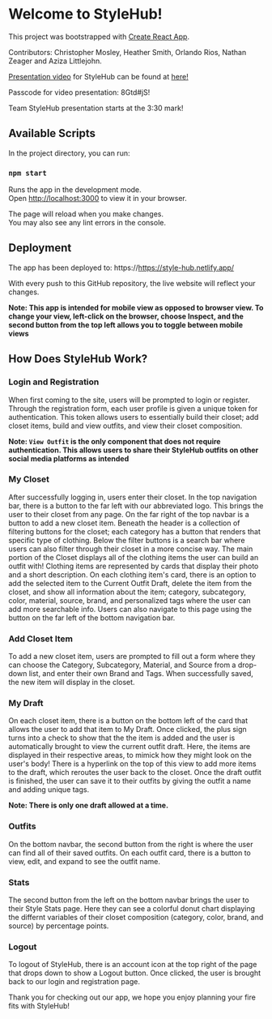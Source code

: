 # Welcome to StyleHub!

This project was bootstrapped with [Create React App](https://github.com/facebook/create-react-app).

Contributors: Christopher Mosley, Heather Smith, Orlando Rios, Nathan Zeager and Aziza Littlejohn.

[Presentation video](https://us02web.zoom.us/rec/share/-NWKYRJVaC2JB3FCjAX6DlqNA0JANF8dJ9l2nd39CwmRocVPfb5Vqz4LdDO7ys3C.U4EUeznAC7X9-KKM) for StyleHub can be found at [here!](https://us02web.zoom.us/rec/share/-NWKYRJVaC2JB3FCjAX6DlqNA0JANF8dJ9l2nd39CwmRocVPfb5Vqz4LdDO7ys3C.U4EUeznAC7X9-KKM)

Passcode for video presentation: 8Gtd#jS!

Team StyleHub presentation starts at the 3:30 mark!

## Available Scripts

In the project directory, you can run:

### `npm start`

Runs the app in the development mode.\
Open [http://localhost:3000](http://localhost:3000) to view it in your browser.

The page will reload when you make changes.\
You may also see any lint errors in the console.

## Deployment

The app has been deployed to: https://https://style-hub.netlify.app/

With every push to this GitHub repository, the live website will reflect your changes.

**Note: This app is intended for mobile view as opposed to browser view. To change your view, left-click on the browser, choose Inspect, and the second button from the top left allows you to toggle between mobile views**

## How Does StyleHub Work?

### Login and Registration

When first coming to the site, users will be prompted to login or register. Through the registration form, each user profile is given a unique token for authentication. This token allows users to essentially build their closet; add closet items, build and view outfits, and view their closet composition.

**Note: `View Outfit` is the only component that does not require authentication. This allows users to share their StyleHub outfits on other social media platforms as intended**

### My Closet

After successfully logging in, users enter their closet. In the top navigation bar, there is a button to the far left with our abbreviated logo. This brings the user to their closet from any page. On the far right of the top navbar is a button to add a new closet item. Beneath the header is a collection of filtering buttons for the closet; each category has a button that renders that specific type of clothing. Below the filter buttons is a search bar where users can also filter through their closet in a more concise way. The main portion of the Closet displays all of the clothing items the user can build an outfit with! Clothing items are represented by cards that display their photo and a short description. On each clothing item's card, there is an option to add the selected item to the Current Outfit Draft, delete the item from the closet, and show all information about the item; category, subcategory, color, material, source, brand, and personalized tags where the user can add more searchable info. Users can also navigate to this page using the button on the far left of the bottom navigation bar.

### Add Closet Item

To add a new closet item, users are prompted to fill out a form where they can choose the Category, Subcategory, Material, and Source from a drop-down list, and enter their own Brand and Tags. When successfully saved, the new item will display in the closet.

### My Draft

On each closet item, there is a button on the bottom left of the card that allows the user to add that item to My Draft. Once clicked, the plus sign turns into a check to show that the the item is added and the user is automatically brought to view the current outfit draft. Here, the items are displayed in their respective areas, to mimick how they might look on the user's body! There is a hyperlink on the top of this view to add more items to the draft, which reroutes the user back to the closet. Once the draft outfit is finished, the user can save it to their outfits by giving the outfit a name and adding unique tags.

**Note: There is only one draft allowed at a time.**

### Outfits

On the bottom navbar, the second button from the right is where the user can find all of their saved outfits. On each outfit card, there is a button to view, edit, and expand to see the outfit name.

### Stats

The second button from the left on the bottom navbar brings the user to their Style Stats page. Here they can see a colorful donut chart displaying the differnt variables of their closet composition (category, color, brand, and source) by percentage points.

### Logout

To logout of StyleHub, there is an account icon at the top right of the page that drops down to show a Logout button. Once clicked, the user is brought back to our login and registration page.

Thank you for checking out our app, we hope you enjoy planning your fire fits with StyleHub!
